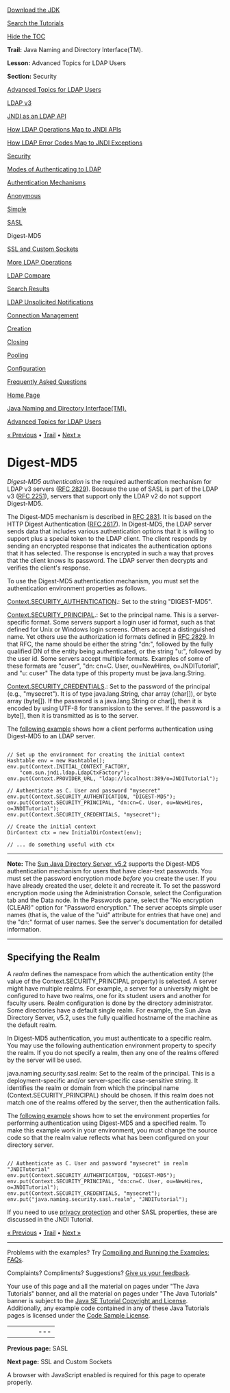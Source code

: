 [Download
the JDK](http://java.sun.com/javase/6/download.jsp)
  
[Search the
Tutorials](../../search.html)
  
[Hide the TOC](javascript:toggleLeft())

**Trail:** Java Naming and Directory Interface(TM).
  
**Lesson:** Advanced Topics for LDAP Users
  
**Section:** Security

[Advanced Topics for LDAP Users](index.html)

[LDAP v3](ldap.html)

[JNDI as an LDAP API](jndi.html)

[How LDAP Operations Map to JNDI APIs](operations.html)

[How LDAP Error Codes Map to JNDI Exceptions](exceptions.html)

[Security](security.html)

[Modes of Authenticating to LDAP](authentication.html)

[Authentication Mechanisms](auth_mechs.html)

[Anonymous](anonymous.html)

[Simple](simple.html)

[SASL](sasl.html)

Digest-MD5

[SSL and Custom Sockets](ssl.html)

[More LDAP Operations](rename.html)

[LDAP Compare](compare.html)

[Search Results](result.html)

[LDAP Unsolicited Notifications](unsol.html)

[Connection Management](connect.html)

[Creation](create.html)

[Closing](close.html)

[Pooling](pool.html)

[Configuration](config.html)

[Frequently Asked Questions](faq.html)

[Home Page](../../index.html)
>
[Java Naming and Directory Interface(TM).](../index.html)
>
[Advanced Topics for LDAP Users](index.html)

[« Previous](sasl.html) • [Trail](../TOC.html) • [Next »](ssl.html)

# Digest-MD5

*Digest-MD5 authentication* is the required authentication
mechanism for LDAP v3 servers
([RFC 2829](http://ietf.org/rfc/rfc2829.txt)).
Because the use of SASL is part of the LDAP v3
([RFC 2251](http://ietf.org/rfc/rfc2251.txt)),
servers that support only the LDAP v2 do not support Digest-MD5.

The Digest-MD5 mechanism is described in
[RFC 2831](http://ietf.org/rfc/rfc2831.txt).
It is based on the HTTP Digest Authentication
([RFC 2617](http://ietf.org/rfc/rfc2617.txt)).
In Digest-MD5, the LDAP server sends data that includes
various authentication options that it is willing to support plus
a special token to the LDAP client.
The client responds by sending an encrypted response that indicates the
authentication options that it has selected. The response is encrypted
in such a way that proves that the client knows its password.
The LDAP server then decrypts and verifies the client's response.

To use the Digest-MD5 authentication mechanism, you must set the
authentication environment properties as follows.

[Context.SECURITY\_AUTHENTICATION](http://download.oracle.com/javase/7/docs/api/javax/naming/Context.html#SECURITY_AUTHENTICATION).: Set to the string "DIGEST-MD5".

[Context.SECURITY\_PRINCIPAL](http://download.oracle.com/javase/7/docs/api/javax/naming/Context.html#SECURITY_PRINCIPAL).: Set to the principal name. This is a server-specific format. Some servers support a login user id format, such as that defined for Unix or Windows login screens. Others accept a distinguished name. Yet others use the authorization id formats defined in [RFC 2829](http://ietf.org/rfc/rfc2829.txt). In that RFC, the name should be either the string "dn:", followed by the fully qualified DN of the entity being authenticated, or the string "u:", followed by the user id. Some servers accept multiple formats. Examples of some of these formats are "cuser", "dn: cn=C. User, ou=NewHires, o=JNDITutorial", and "u: cuser" The data type of this property must be java.lang.String.

[Context.SECURITY\_CREDENTIALS](http://download.oracle.com/javase/7/docs/api/javax/naming/Context.html#SECURITY_CREDENTIALS).: Set to the password of the principal (e.g., "mysecret"). It is of type java.lang.String, char array (char[]), or byte array (byte[]). If the password is a java.lang.String or char[], then it is encoded by using UTF-8 for transmission to the server. If the password is a byte[], then it is transmitted as is to the server.

The [following example](examples/Digest.java) shows how a
client performs authentication using Digest-MD5 to an LDAP server.

```

// Set up the environment for creating the initial context
Hashtable env = new Hashtable();
env.put(Context.INITIAL_CONTEXT_FACTORY, 
    "com.sun.jndi.ldap.LdapCtxFactory");
env.put(Context.PROVIDER_URL, "ldap://localhost:389/o=JNDITutorial");

// Authenticate as C. User and password "mysecret"
env.put(Context.SECURITY_AUTHENTICATION, "DIGEST-MD5");
env.put(Context.SECURITY_PRINCIPAL, "dn:cn=C. User, ou=NewHires, o=JNDITutorial");
env.put(Context.SECURITY_CREDENTIALS, "mysecret");

// Create the initial context
DirContext ctx = new InitialDirContext(env);

// ... do something useful with ctx

```

---

**Note:** The [Sun Java Directory Server, v5.2](http://www.oracle.com/us/sun/index.html)
supports the Digest-MD5 authentication mechanism for users that have
clear-text passwords. You must set the password encryption mode *before*
you create the user. If you have already created the user, delete it
and recreate it.
To set the password encryption mode using
the Administration Console, select the Configuration tab and the Data
node. In the Passwords pane, select the
"No encryption (CLEAR)" option for
"Password encryption."
The server accepts simple user names (that is, the value of the
"uid" attribute for entries that have one) and the "dn:" format
of user names.
See the server's documentation for detailed information.

---

## Specifying the Realm

A *realm* defines the namespace from which the authentication
entity (the value of the Context.SECURITY\_PRINCIPAL property)
is selected. A server might have multiple realms. For example, a
server for a university might be configured to have two realms, one
for its student users and another for faculty users. Realm
configuration is done by the directory administrator. Some
directories have a default single realm. For example, the Sun Java
Directory Server, v5.2, uses the fully qualified hostname of the machine
as the default realm.

In Digest-MD5 authentication, you must authenticate to a specific realm.
You may use the following authentication environment property to
specify the realm. If you do not specify a realm, then any one of the
realms offered by the server will be used.

java.naming.security.sasl.realm: Set to the realm of the principal. This is a deployment-specific and/or server-specific case-sensitive string. It identifies the realm or domain from which the principal name (Context.SECURITY\_PRINCIPAL) should be chosen. If this realm does not match one of the realms offered by the server, then the authentication fails.

The [following example](examples/DigestRealm.java) shows how to
set the environment properties for
performing authentication using Digest-MD5 and a specified realm.
To make this example work in your environment, you must change
the source code so that the realm value reflects what has been
configured on your directory server.

```

// Authenticate as C. User and password "mysecret" in realm "JNDITutorial"
env.put(Context.SECURITY_AUTHENTICATION, "DIGEST-MD5");
env.put(Context.SECURITY_PRINCIPAL, "dn:cn=C. User, ou=NewHires, o=JNDITutorial");
env.put(Context.SECURITY_CREDENTIALS, "mysecret");
env.put("java.naming.security.sasl.realm", "JNDITutorial");

```

If you need to use
[privacy protection](http://java.sun.com/products/jndi/tutorial/ldap/security/digest.html)  and other SASL properties, these are discussed in the JNDI Tutorial.

[« Previous](sasl.html)
•
[Trail](../TOC.html)
•
[Next »](ssl.html)

---

Problems with the examples? Try [Compiling and Running
the Examples: FAQs](../../information/run-examples.html).
  
Complaints? Compliments? Suggestions? [Give
us your feedback](http://download.oracle.com/javase/feedback.html).

Your use of this page and all the material on pages under "The Java Tutorials" banner,
and all the material on pages under "The Java Tutorials" banner is subject to the [Java SE Tutorial Copyright
and License](../../information/license.html).
Additionally, any example code contained in any of these Java
Tutorials pages is licensed under the
[Code
Sample License](http://developers.sun.com/license/berkeley_license.html).

|  |  |  |  |  |
| --- | --- | --- | --- | --- |
| |  |  | | --- | --- | | duke image | Oracle logo | | [About Oracle](http://www.oracle.com/us/corporate/index.html) | [Oracle Technology Network](http://www.oracle.com/technology/index.html) | [Terms of Service](https://www.samplecode.oracle.com/servlets/CompulsoryClickThrough?type=TermsOfService) | Copyright © 1995, 2011 Oracle and/or its affiliates. All rights reserved. |

**Previous page:** SASL
  
**Next page:** SSL and Custom Sockets




A browser with JavaScript enabled is required for this page to operate properly.
